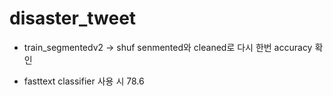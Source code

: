 # disaster_tweet

- train_segmentedv2 -> shuf
 senmented와 cleaned로 다시 한번 accuracy 확인

- fasttext classifier 사용 시 78.6

